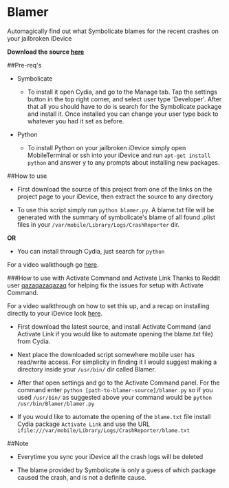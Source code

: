 Blamer
======

Automagically find out what Symbolicate blames for the recent crashes on your jailbroken iDevice

**Download the source [here](https://github.com/walshie4/Blamer/archive/master.zip)**

##Pre-req's
* Symbolicate
    * To install it open Cydia, and go to the Manage tab. Tap the settings button in the top right corner,
    and select user type 'Developer'. After that all you should have to do is search for the Symbolicate package
    and install it. Once installed you can change your user type back to whatever you had it set as before.

* Python
    * To install Python on your jailbroken iDevice simply open MobileTerminal or ssh into your iDevice and run
    `apt-get install python` and answer y to any prompts about installing new packages.

##How to use
* First download the source of this project from one of the links on the project page to your iDevice, then extract the source to
any directory

* To use this script simply run `python blamer.py`. A blame.txt file will be generated with
the summary of symbolicate's blame of all found .plist files in your `/var/mobile/Library/Logs/CrashReporter` dir.

**OR**

* You can install through Cydia, just search for `python`

For a video walkthough go [here](http://youtu.be/IoeE5im7Lfo).

###How to use with Activate Command and Activate Link
Thanks to Reddit user [qazaqazaqazaq](http://www.reddit.com/user/qazaqazaqazaq) for helping fix the issues for setup with
Activate Command.

For a video walkthrough on how to set this up, and a recap on installing directly to your iDevice look 
[here](http://youtu.be/Vtavb3LbHvY).

* First download the latest source, and install Activate Command (and Activate Link if you would
like to automate opening the blame.txt file) from Cydia.

* Next place the downloaded script somewhere mobile user has read/write access. For simplicity in finding it I would
suggest making a directory inside your `/usr/bin/` dir called Blamer.

* After that open settings and go to the Activate Command panel. For the command enter 
`python [path-to-blamer-source]/blamer.py` so if you used `/usr/bin/` as suggested above your command would be
`python /usr/bin/Blamer/blamer.py`

* If you would like to automate the opening of the `blame.txt` file install Cydia package `Activate Link` and use the URL
`ifile:///var/mobile/Library/Logs/CrashReporter/blame.txt`

##Note
* Everytime you sync your iDevice all the crash logs will be deleted

* The blame provided by Symbolicate is only a guess of which package caused the crash, and is not a definite
cause.
